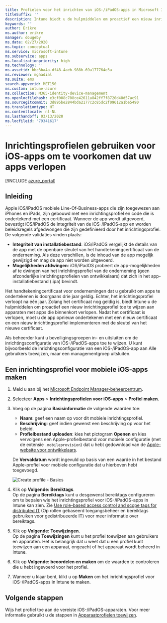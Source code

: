 ```yaml
---
title: Profielen voor het inrichten van iOS-/iPadOS-apps in Microsoft Intune
titleSuffix: ''
description: Intune biedt u de hulpmiddelen om proactief een nieuw inrichtingsprofiel toe te wijzen aan apparaten met apps die bijna zijn verlopen.
keywords: ''
author: Erikre
ms.author: erikre
manager: dougeby
ms.date: 02/27/2020
ms.topic: conceptual
ms.service: microsoft-intune
ms.subservice: apps
ms.localizationpriority: high
ms.technology: ''
ms.assetid: bbc3ba4a-df48-4aeb-988b-69a177764e3a
ms.reviewer: mghadial
ms.suite: ems
search.appverid: MET150
ms.custom: intune-azure
ms.collection: M365-identity-device-management
ms.openlocfilehash: e3cf008c708ce42611a842ff7f8720d48d57ac91
ms.sourcegitcommit: 3d895be2844bda2177c2c85dc2f09612a1be5490
ms.translationtype: HT
ms.contentlocale: nl-NL
ms.lasthandoff: 03/13/2020
ms.locfileid: "79341617"
---
```

# <a name="use-ios-app-provisioning-profiles-to-prevent-your-apps-from-expiring"></a>Inrichtingsprofielen gebruiken voor iOS-apps om te voorkomen dat uw apps verlopen

[!INCLUDE [azure_portal](../includes/azure_portal.md)]

## <a name="introduction"></a>Inleiding

Apple iOS/iPadOS mobiele Line-Of-Business-apps die zijn toegewezen aan iPhones en iPads, zijn gebouwd met een inrichtingsprofiel en code die is ondertekend met een certificaat. Wanneer de app wordt uitgevoerd, bevestigt iOS/iPadOS de integriteit van de iOS-/iPadOS-app en worden beleidsregels afgedwongen die zijn gedefinieerd door het inrichtingsprofiel. De volgende validaties vinden plaats:

- **Integriteit van installatiebestand**: iOS/iPadOS vergelijkt de details van de app met de openbare sleutel van het handtekeningcertificaat van de onderneming. Als deze verschillen, is de inhoud van de app mogelijk gewijzigd en mag de app niet worden uitgevoerd.
- **Mogelijkheden afdwingen**: iOS/iPadOS probeert de app-mogelijkheden af te dwingen van het inrichtingsprofiel van de onderneming (geen afzonderlijke inrichtingsprofielen van ontwikkelaars) dat zich in het app-installatiebestand (.ipa) bevindt.


Het handtekeningcertificaat voor ondernemingen dat u gebruikt om apps te ondertekenen is doorgaans drie jaar geldig. Echter, het inrichtingsprofiel verloopt na één jaar. Zolang het certificaat nog geldig is, biedt Intune u de hulpmiddelen om proactief een nieuw inrichtingsprofiel toe te wijzen aan apparaten met apps die binnenkort verlopen.
Nadat het certificaat is verlopen, moet u de app opnieuw ondertekenen met een nieuw certificaat en een nieuw inrichtingsprofiel implementeren met de sleutel van het nieuwe certificaat.

Als beheerder kunt u beveiligingsgroepen in- en uitsluiten om de inrichtingsconfiguratie van iOS-/iPadOS-apps toe te wijzen. U kunt bijvoorbeeld de inrichtingsconfiguratie van een iOS-/iPadOS-app aan Alle gebruikers toewijzen, maar een managementgroep uitsluiten.

## <a name="how-to-create-an-ios-mobile-app-provisioning-profile"></a>Een inrichtingsprofiel voor mobiele iOS-apps maken

1. Meld u aan bij het [Microsoft Endpoint Manager-beheercentrum](https://go.microsoft.com/fwlink/?linkid=2109431).
2. Selecteer **Apps** > **Inrichtingsprofielen voor iOS-apps** > **Profiel maken**.
3. Voeg op de pagina **Basisinformatie** de volgende waarden toe:
    - **Naam**: geef een naam op voor dit mobiele inrichtingsprofiel.
    - **Beschrijving**: geef indien gewenst een beschrijving op voor het beleid.
    - **Profielbestand uploaden**: kies het pictogram **Openen** en kies vervolgens een Apple-profielbestand voor mobiele configuratie (met de extensie `.mobileprovision`) dat u hebt gedownload van de [Apple-website voor ontwikkelaars](https://developer.apple.com/).

   De **Vervaldatum** wordt ingevuld op basis van een waarde in het bestand Apple-profiel voor mobiele configuratie dat u hierboven hebt toegevoegd.<br>

   <img alt="Create profile - Basics" src="/media/app-provisioning-profile-ios/app-provisioning-profile-ios-01.png">

4. Klik op **Volgende: Bereiktags**.<br>
   Op de pagina **Bereiktags** kunt u desgewenst bereiktags configureren om te bepalen wie het inrichtingsprofiel voor iOS-/iPadOS-apps in Intune kan zien. Zie [Use role-based access control and scope tags for distributed IT](../fundamentals/scope-tags.md) (Op rollen gebaseerd toegangsbeheer en bereiktags gebruiken voor gedistribueerde IT) voor meer informatie over bereiktags.
5. Klik op **Volgende: Toewijzingen**.<br>
   Op de pagina **Toewijzingen** kunt u het profiel toewijzen aan gebruikers en apparaten. Het is belangrijk dat u weet dat u een profiel kunt toewijzen aan een apparaat, ongeacht of het apparaat wordt beheerd in Intune.
6. Klik op **Volgende: beoordelen en maken** om de waarden te controleren die u hebt ingevoerd voor het profiel.
7. Wanneer u klaar bent, klikt u op **Maken** om het inrichtingsprofiel voor iOS-/iPadOS-apps in Intune te maken. 

## <a name="next-steps"></a>Volgende stappen

Wijs het profiel toe aan de vereiste iOS-/iPadOS-apparaten. Voor meer informatie gebruikt u de stappen in [Apparaatprofielen toewijzen](../configuration/device-profile-assign.md).
